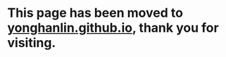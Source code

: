 # This page has been moved to [yonghanlin.github.io](https://yonghanlin.github.io/), thank you for visiting.
